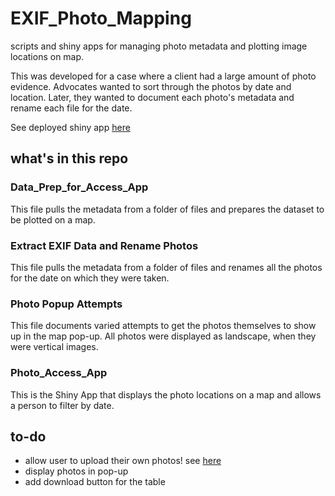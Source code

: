 # EXIF_Photo_Mapping
scripts and shiny apps for managing photo metadata and plotting image locations on map.

This was developed for a case where a client had a large amount of photo evidence. Advocates wanted to sort through the photos by date and location. Later, they wanted to document each photo's metadata and rename each file for the date. 

See deployed shiny app [here](https://trla.shinyapps.io/EXIF_Photo_Mapping/)

## what's in this repo

### Data_Prep_for_Access_App

This file pulls the metadata from a folder of files and prepares the dataset to be plotted on a map.

### Extract EXIF Data and Rename Photos

This file pulls the metadata from a folder of files and renames all the photos for the date on which they were taken.

### Photo Popup Attempts

This file documents varied attempts to get the photos themselves to show up in the map pop-up. All photos were displayed as landscape, when they were vertical images. 

### Photo_Access_App

This is the Shiny App that displays the photo locations on a map and allows a person to filter by date.

## to-do

* allow user to upload their own photos! see [here](https://shiny.rstudio.com/articles/upload.html)
* display photos in pop-up
* add download button for the table
